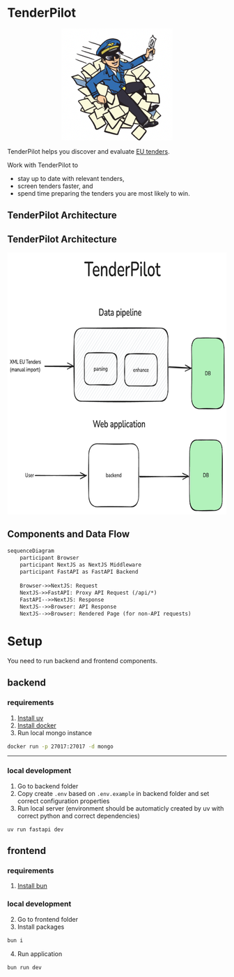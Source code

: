 # TenderPilot

<p align="center">
  <img src="tenderpilot.png" alt="TenderPilot Logo">
</p>

TenderPilot helps you discover and evaluate [EU tenders](https://ted.europa.eu).

Work with TenderPilot to

- stay up to date with relevant tenders,
- screen tenders faster, and
- spend time preparing the tenders you are most likely to win.


## TenderPilot Architecture

## TenderPilot Architecture

<img src="docs/archi.png" alt="TenderPilot Architecture" width="800" height="600">







## Components and Data Flow

```mermaid
sequenceDiagram
    participant Browser
    participant NextJS as NextJS Middleware
    participant FastAPI as FastAPI Backend

    Browser->>NextJS: Request
    NextJS->>FastAPI: Proxy API Request (/api/*)
    FastAPI-->>NextJS: Response
    NextJS-->>Browser: API Response
    NextJS-->>Browser: Rendered Page (for non-API requests)
```

# Setup

You need to run backend and frontend components.

## backend

### requirements
1. [Install uv](https://docs.astral.sh/uv/getting-started/installation/)
2. [Install docker](https://docs.docker.com/desktop/setup/install/mac-install/)
3. Run local mongo instance
```bash
docker run -p 27017:27017 -d mongo
```
---
### local development
1. Go to backend folder
2. Copy create `.env` based on `.env.example` in backend folder and set correct configuration properties
3. Run local server (environment should be automaticly created by uv with correct python and correct dependencies)
```
uv run fastapi dev
```

## frontend

### requirements
1. [Install bun](https://bun.sh/docs/installation)

###  local development
2. Go to frontend folder
3. Install packages 
```bash
bun i
```
4. Run application
```bash
bun run dev
```
